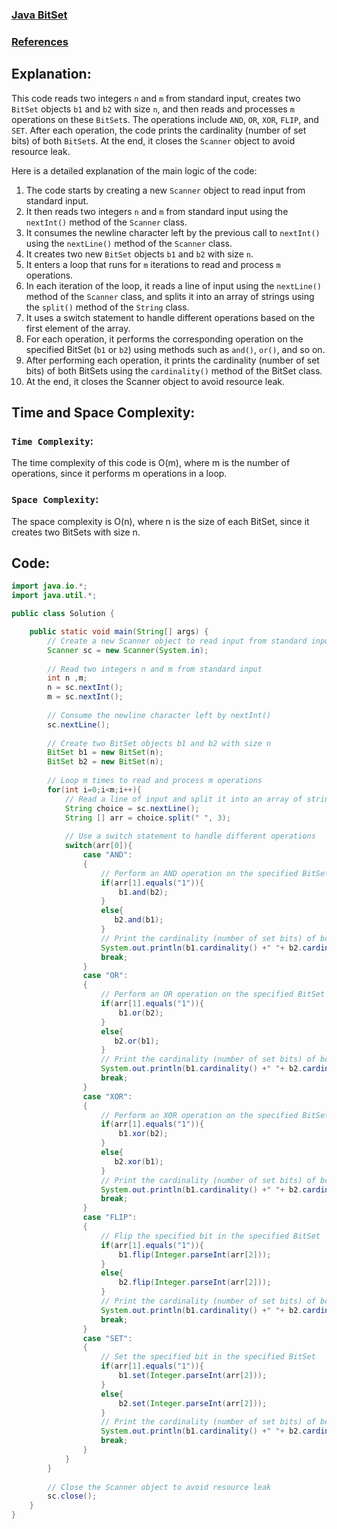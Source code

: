 ### [Java BitSet](https://www.hackerrank.com/challenges/java-bitset/problem?isFullScreen=true)
### [References](https://www.baeldung.com/java-bitset)

## Explanation:
This code reads two integers `n` and `m` from standard input, creates two `BitSet` objects `b1` and `b2` with size `n`, and then reads and processes `m` operations on these `BitSet`s. The operations include `AND`, `OR`, `XOR`, `FLIP`, and `SET`. After each operation, the code prints the cardinality (number of set bits) of both `BitSet`s. At the end, it closes the `Scanner` object to avoid resource leak.

Here is a detailed explanation of the main logic of the code:

1. The code starts by creating a new `Scanner` object to read input from standard input.
2. It then reads two integers `n` and `m` from standard input using the `nextInt()` method of the `Scanner` class.
3. It consumes the newline character left by the previous call to `nextInt()` using the `nextLine()` method of the `Scanner` class.
4. It creates two new `BitSet` objects `b1` and `b2` with size `n`.
5. It enters a loop that runs for `m` iterations to read and process `m` operations.
6. In each iteration of the loop, it reads a line of input using the `nextLine()` method of the `Scanner` class, and splits it into an array of strings using the `split()` method of the `String` class.
7. It uses a switch statement to handle different operations based on the first element of the array.
8. For each operation, it performs the corresponding operation on the specified BitSet (`b1` or `b2`) using methods such as `and()`, `or()`, and so on.
9. After performing each operation, it prints the cardinality (number of set bits) of both BitSets using the `cardinality()` method of the BitSet class.
10. At the end, it closes the Scanner object to avoid resource leak.

## Time and Space Complexity:
### `Time Complexity`:
The time complexity of this code is O(m), where m is the number of operations, since it performs m operations in a loop.

### `Space Complexity`:
The space complexity is O(n), where n is the size of each BitSet, since it creates two BitSets with size n.

## Code:
```java
import java.io.*;
import java.util.*;

public class Solution {

    public static void main(String[] args) {
        // Create a new Scanner object to read input from standard input
        Scanner sc = new Scanner(System.in);
        
        // Read two integers n and m from standard input
        int n ,m;
        n = sc.nextInt();
        m = sc.nextInt();
        
        // Consume the newline character left by nextInt()
        sc.nextLine();
        
        // Create two BitSet objects b1 and b2 with size n
        BitSet b1 = new BitSet(n);
        BitSet b2 = new BitSet(n);
        
        // Loop m times to read and process m operations
        for(int i=0;i<m;i++){
            // Read a line of input and split it into an array of strings
            String choice = sc.nextLine();
            String [] arr = choice.split(" ", 3);
            
            // Use a switch statement to handle different operations
            switch(arr[0]){
                case "AND":
                {
                    // Perform an AND operation on the specified BitSet
                    if(arr[1].equals("1")){
                        b1.and(b2);  
                    }
                    else{
                       b2.and(b1);   
                    }
                    // Print the cardinality (number of set bits) of both BitSets
                    System.out.println(b1.cardinality() +" "+ b2.cardinality());
                    break;
                }
                case "OR":
                {
                    // Perform an OR operation on the specified BitSet
                    if(arr[1].equals("1")){
                        b1.or(b2);  
                    }
                    else{
                       b2.or(b1);   
                    }
                    // Print the cardinality (number of set bits) of both BitSets
                    System.out.println(b1.cardinality() +" "+ b2.cardinality());
                    break;
                }
                case "XOR":
                {
                    // Perform an XOR operation on the specified BitSet
                    if(arr[1].equals("1")){
                        b1.xor(b2);  
                    }
                    else{
                       b2.xor(b1);   
                    }
                    // Print the cardinality (number of set bits) of both BitSets
                    System.out.println(b1.cardinality() +" "+ b2.cardinality());
                    break;
                }
                case "FLIP":
                {
                    // Flip the specified bit in the specified BitSet
                    if(arr[1].equals("1")){
                        b1.flip(Integer.parseInt(arr[2]));
                    }
                    else{
                        b2.flip(Integer.parseInt(arr[2]));
                    }
                    // Print the cardinality (number of set bits) of both BitSets
                    System.out.println(b1.cardinality() +" "+ b2.cardinality());
                    break;
                }
                case "SET":
                {
                    // Set the specified bit in the specified BitSet
                    if(arr[1].equals("1")){
                        b1.set(Integer.parseInt(arr[2]));
                    }
                    else{
                        b2.set(Integer.parseInt(arr[2]));
                    }
                    // Print the cardinality (number of set bits) of both BitSets
                    System.out.println(b1.cardinality() +" "+ b2.cardinality());
                    break;
                }
            } 
        }
        
        // Close the Scanner object to avoid resource leak
        sc.close();
    }
}
```
